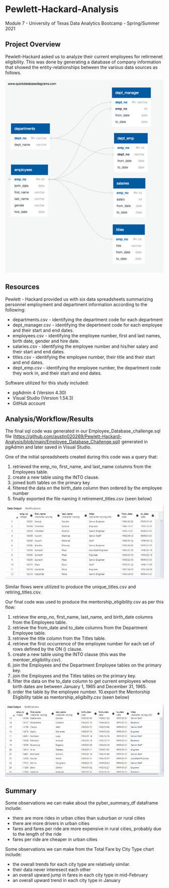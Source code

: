 # Pewlett-Hackard-Analysis

Module 7 - University of Texas Data Analytics Bootcamp - Spring/Summer 2021

## Project Overview
Pewlett-Hackard asked us to analyze their current employees for retirmenet eligibility.  This was done by generating a database of company information that showed the entity-relationships between the various data sources as follows.

![alt text](https://github.com/austin020269/Pewlett-Hackard-Analysis/blob/main/EmployeeDB.png)

## Resources
Pewlett - Hackard provided us with six data spreadsheets summarizing personnel employment and department information according to the  following:
- departments.csv - identifying the department code for each department
- dept_manager.csv - identifying the depertment code for each employee and their start and end dates.
- employees.csv - identifying the employee number, first and last names, birth date, gender and hire date.
- salaries.csv - identifying the employee number and his/her salary and their start and end dates.
- titles.csv - identifying the employee number, their title and their start and end dates.
- dept_emp.csv - identifying the employee number, the department code they work in, and their start and end dates.

Software utilized for this study included: 
- pgAdmin 4 (Version 4.30)
- Visual Studio (Version 1.54.3)
- GitHub account

## Analysis/Workflow/Results
The final sql code was generated in our Employee_Database_challenge.sql file (https://github.com/austin020269/Pewlett-Hackard-Analysis/blob/main/Employee_Database_Challenge.sql) generated in pgAdmin and later saved in Visual Studio.

One of the initial spreadsheets created during this code was a query that: 
1. retrieved the emp_no, first_name, and last_name columns from the Employees table.
2. create a new table using the INTO clause.
3. joined both tables on the primary key
4. filtered the data on the birth_date column then ordered by the employee number
5. finally exported the file naming it retirement_titles.csv (seen below)

![alt text](https://github.com/austin020269/Pewlett-Hackard-Analysis/blob/main/retirement_titles.PNG)

Similar flows were utilized to produce the unique_titles.csv and retiring_titles.csv.

Our final code was used to produce the mentorship_eligibility.csv as per this flow:
1. retrieve the emp_no, first_name, last_name, and birth_date columns from the Employees table.
2. retrieve the from_date and to_date columns from the Department Employee table.
3. retrieve the title column from the Titles table.
4. retrieve the first occurrence of the employee number for each set of rows defined by the ON () clause.
5. create a new table using the INTO clause (this was the mentoer_eligibility.csv).
6. join the Employees and the Department Employee tables on the primary key.
7. join the Employees and the Titles tables on the primary key.
8. filter the data on the to_date column to get current employees whose birth dates are between January 1, 1965 and December 31, 1965.
9. order the table by the employee number.
10.export the Mentorship Eligibility table as mentorship_eligibilty.csv (seen below)

![alt text](https://github.com/austin020269/Pewlett-Hackard-Analysis/blob/main/mentorship_eligibility.PNG)

## Summary

Some observations we can make about the pyber_summary_df dataframe include:
- there are more rides in urban cities than suburban or rural cities
- there are more drivers in urban cities
- fares and fares per ride are more expensive in rural cities, probably due to the length of the ride
- fares per ride are cheaper in urban cities

Some observations we can make from the Total Fare by City Type chart include: 
- the overall trends for each city type are relatively similar.
- their data never interesect each other
- an overall upward jump in fares in each city type in mid-February
- an overall upward trend in each city type in January
